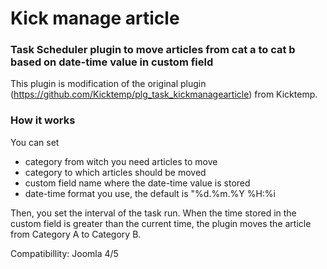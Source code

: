# Kick manage article

### Task Scheduler plugin to move articles from cat a to cat b based on date-time value in custom field

This plugin is modification of the original plugin (https://github.com/Kicktemp/plg_task_kickmanagearticle) from Kicktemp.

### How it works

You can set 
- category from witch you need articles to move
- category to which articles should be moved
- custom field name where the date-time value is stored
- date-time format you use, the default is "%d.%m.%Y %H:%i

Then, you set the interval of the task run. When the time stored in the custom field is greater than the current time, the plugin moves the article from Category A to Category B.

Compatibillity: Joomla 4/5
